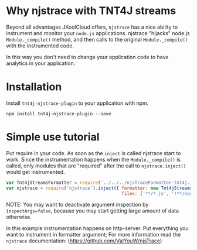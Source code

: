 # Why njstrace with TNT4J streams

Beyond all advantages JKoolCloud offers, `njstrace` has a nice ability to instrument and monitor your `node.js` applications.
njstrace "hijacks" node.js `Module._compile()` method, and then calls to the original `Module._compile()` with the
instrumented code.

In this way you don't need to change your application code to have analytics in your application. 

# Installation

Install `tnt4j-njstrace-plugin` to your application with npm.

```
npm install tnt4j-njstrace-plugin --save 
```

# Simple use tutorial

Put require in your code. As soon as the `inject` is called njstrace start to work.
Since the instrumentation happens when the `Module._compile()` is called, only modules that are "required" after the call
to `njstrace.inject()` would get instrumented.

```js
var Tnt4jStreamsFormatter = require('../../../njsTraceFormatter-tnt4j.js').Tnt4jStreamsFormatter;
var njstrace = require('njstrace').inject({	formatter: new Tnt4jStreamsFormatter(), inspectArgs: false,
											files: ['**/*.js', '!**/node_modules/**',  '**/node_modules/http-server/**'],});
```

NOTE: You may want to deactivate argument inspection by `inspectArgs=false`, because you may start getting large amount
of data otherwise.

In this example instrumentation happens on http-server. 
Put everything you want to instrument in formatter argument;
For more information read the `njstrace` documentation: (https://github.com/ValYouW/njsTrace)


